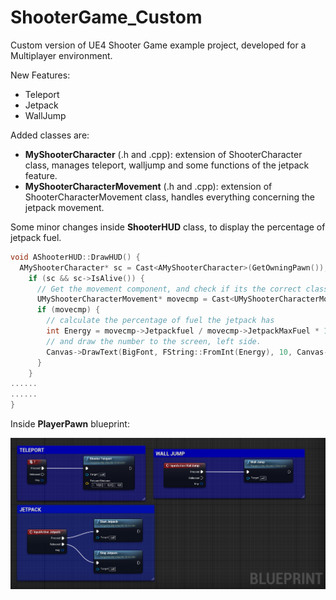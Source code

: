 # ShooterGame_Custom

Custom version of UE4 Shooter Game example project, developed for a Multiplayer environment.

New Features:
* Teleport
* Jetpack
* WallJump

Added classes are:
* **MyShooterCharacter** (.h and .cpp): extension of ShooterCharacter class, manages teleport, walljump and some functions of the jetpack feature.
* **MyShooterCharacterMovement** (.h and .cpp): extension of ShooterCharacterMovement class, handles everything concerning the jetpack movement.

Some minor changes inside **ShooterHUD** class, to display the percentage of jetpack fuel.
```c++
void AShooterHUD::DrawHUD() {
  AMyShooterCharacter* sc = Cast<AMyShooterCharacter>(GetOwningPawn());
    if (sc && sc->IsAlive()) {
      // Get the movement component, and check if its the correct class
      UMyShooterCharacterMovement* movecmp = Cast<UMyShooterCharacterMovement>(sc->GetMovementComponent());
      if (movecmp) {
        // calculate the percentage of fuel the jetpack has
        int Energy = movecmp->Jetpackfuel / movecmp->JetpackMaxFuel * 100;
        // and draw the number to the screen, left side.
        Canvas->DrawText(BigFont, FString::FromInt(Energy), 10, Canvas->ClipY/5);
      }
    }
......
......
}
```

Inside **PlayerPawn** blueprint:

<img src="https://github.com/RScarcia/ShooterGame_Custom/blob/master/Images/blueprint.PNG" width="900">

